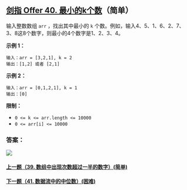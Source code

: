 ## [剑指 Offer 40. 最小的k个数](https://leetcode-cn.com/problems/zui-xiao-de-kge-shu-lcof/)（简单）

输入整数数组 `arr` ，找出其中最小的 `k` 个数。例如，输入4、5、1、6、2、7、3、8这8个数字，则最小的4个数字是1、2、3、4。



**示例 1：**

```
输入：arr = [3,2,1], k = 2
输出：[1,2] 或者 [2,1]
```

**示例 2：**

```
输入：arr = [0,1,2,1], k = 1
输出：[0]
```



**限制：**

- `0 <= k <= arr.length <= 10000`
- `0 <= arr[i] <= 10000`



### 答案：



![](https://img-blog.csdnimg.cn/20200807155236311.png)

#### [上一题（39. 数组中出现次数超过一半的数字）(简单)](https://github.com/sdwwld/leetCode/blob/master/src/main/java/com/wld/java/offer/剑指Offer39.md)

#### [下一题（41. 数据流中的中位数）(困难)](https://github.com/sdwwld/leetCode/blob/master/src/main/java/com/wld/java/offer/剑指Offer41.md)